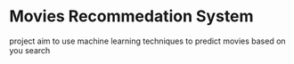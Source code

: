 # Movies Recommedation System
project aim to use machine learning techniques to predict movies based on you search
